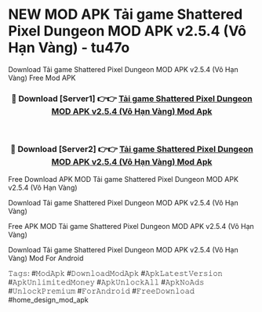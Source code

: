 # NEW MOD APK Tải game Shattered Pixel Dungeon MOD APK v2.5.4 (Vô Hạn Vàng) - tu47o
Download Tải game Shattered Pixel Dungeon MOD APK v2.5.4 (Vô Hạn Vàng) Free Mod APK

<div align="center">
<h3>🔴 Download [Server1] 👉👉 <a href="https://apk-comot.site?title=Tải_game_Shattered_Pixel_Dungeon_MOD_APK_v2.5.4_(Vô_Hạn_Vàng)">Tải game Shattered Pixel Dungeon MOD APK v2.5.4 (Vô Hạn Vàng) Mod Apk</a></h3><br>

<h3>🔴 Download [Server2] 👉👉 <a href="https://apk-comot.site?title=Tải_game_Shattered_Pixel_Dungeon_MOD_APK_v2.5.4_(Vô_Hạn_Vàng)">Tải game Shattered Pixel Dungeon MOD APK v2.5.4 (Vô Hạn Vàng) Mod Apk</a></h3>
</div>


Free Download APK MOD Tải game Shattered Pixel Dungeon MOD APK v2.5.4 (Vô Hạn Vàng)

Download Tải game Shattered Pixel Dungeon MOD APK v2.5.4 (Vô Hạn Vàng) 

Free APK MOD Tải game Shattered Pixel Dungeon MOD APK v2.5.4 (Vô Hạn Vàng) 

Download Tải game Shattered Pixel Dungeon MOD APK v2.5.4 (Vô Hạn Vàng) Mod For Android

𝚃𝚊𝚐𝚜: #𝙼𝚘𝚍𝙰𝚙𝚔 #𝙳𝚘𝚠𝚗𝚕𝚘𝚊𝚍𝙼𝚘𝚍𝙰𝚙𝚔 #𝙰𝚙𝚔𝙻𝚊𝚝𝚎𝚜𝚝𝚅𝚎𝚛𝚜𝚒𝚘𝚗 #𝙰𝚙𝚔𝚄𝚗𝚕𝚒𝚖𝚒𝚝𝚎𝚍𝙼𝚘𝚗𝚎𝚢 #𝙰𝚙𝚔𝚄𝚗𝚕𝚘𝚌𝚔𝙰𝚕𝚕 #𝙰𝚙𝚔𝙽𝚘𝙰𝚍𝚜 #𝚄𝚗𝚕𝚘𝚌𝚔𝙿𝚛𝚎𝚖𝚒𝚞𝚖 #𝙵𝚘𝚛𝙰𝚗𝚍𝚛𝚘𝚒𝚍 #𝙵𝚛𝚎𝚎𝙳𝚘𝚠𝚗𝚕𝚘𝚊𝚍 #home_design_mod_apk